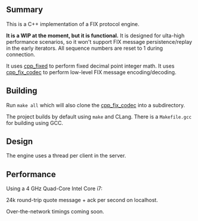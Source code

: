 ## Summary

This is a C++ implementation of a FIX protocol engine.

**It is a WIP at the moment, but it is functional.** It is designed for ulta-high performance scenarios,
so it won't support FIX message persistence/replay in the early iterators. All sequence numbers are reset to
1 during connection.

It uses [cpp_fixed](https://github.com/robaho/cpp_fixed) to perform fixed decimal point integer math.
It uses [cpp_fix_codec](https://github.com/robaho/cpp_fix_codec) to perform low-level FIX message encoding/decoding.

## Building

Run `make all` which will also clone the [cpp_fix_codec](https://github.com/robaho/cpp_fix_codec) into a subdirectory.

The project builds by default using `make` and CLang. There is a `Makefile.gcc` for building using GCC.

## Design

The engine uses a thread per client in the server.

## Performance

Using a 4 GHz Quad-Core Intel Core i7:

24k round-trip quote message + ack per second on localhost.

Over-the-network timings coming soon.
